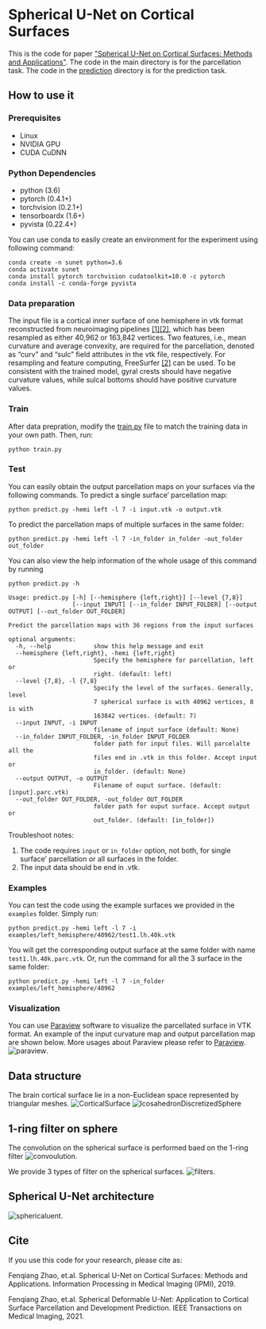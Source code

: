 # Spherical U-Net on Cortical Surfaces
This is the code for paper ["Spherical U-Net on Cortical Surfaces: Methods and Applications"](https://link.springer.com/chapter/10.1007/978-3-030-20351-1_67). The code in the main directory is for the parcellation task. The code in the [prediction](https://github.com/zhaofenqiang/Spherical_U-Net/tree/master/prediction) directory is for the prediction task.

## How to use it
### Prerequisites
- Linux
- NVIDIA GPU
- CUDA CuDNN

### Python Dependencies
- python (3.6)
- pytorch (0.4.1+)
- torchvision (0.2.1+)
- tensorboardx (1.6+)
- pyvista (0.22.4+)

You can use conda to easily create an environment for the experiment using following command:
```
conda create -n sunet python=3.6 
conda activate sunet
conda install pytorch torchvision cudatoolkit=10.0 -c pytorch
conda install -c conda-forge pyvista
```

### Data preparation
The input file is a cortical inner surface of one hemisphere in vtk format reconstructed from neuroimaging pipelines [[1]](https://www.sciencedirect.com/science/article/pii/S1361841515000559)[[2]](https://www.sciencedirect.com/science/article/pii/S1053811912000389), which has been resampled as either 40,962 or 163,842 vertices. Two features, i.e., mean curvature and average convexity, are required for the parcellation, denoted as “curv” and “sulc” field attributes in the vtk file, respectively. For resampling and feature computing, FreeSurfer [[2]](https://www.sciencedirect.com/science/article/pii/S1053811912000389) can be used. To be consistent with the trained model, gyral crests should have negative curvature values, while sulcal bottoms should have positive curvature values.

### Train
After data prepration, modify the [train.py](https://github.com/zhaofenqiang/Spherical_U-Net/blob/master/train.py) file to match the training data in your own path. Then, run:
```
python train.py
```

### Test
You can easily obtain the output parcellation maps on your surfaces via the following commands.
To predict a single surface’ parcellation map:
```
python predict.py -hemi left -l 7 -i input.vtk -o output.vtk
```
To predict the parcellation maps of multiple surfaces in the same folder:
```
python predict.py -hemi left -l 7 -in_folder in_folder -out_folder out_folder
```
You can also view the help information of the whole usage of this command by running 
```
python predict.py -h
```
```
Usage: predict.py [-h] [--hemisphere {left,right}] [--level {7,8}]
                  [--input INPUT] [--in_folder INPUT_FOLDER] [--output OUTPUT] [--out_folder OUT_FOLDER]

Predict the parcellation maps with 36 regions from the input surfaces

optional arguments:
  -h, --help            show this help message and exit
  --hemisphere {left,right}, -hemi {left,right}
                        Specify the hemisphere for parcellation, left or
                        right. (default: left)
  --level {7,8}, -l {7,8}
                        Specify the level of the surfaces. Generally, level
                        7 spherical surface is with 40962 vertices, 8 is with
                        163842 vertices. (default: 7)
  --input INPUT, -i INPUT
                        filename of input surface (default: None)
  --in_folder INPUT_FOLDER, -in_folder INPUT_FOLDER
                        folder path for input files. Will parcelalte all the
                        files end in .vtk in this folder. Accept input or                        
                        in_folder. (default: None)
  --output OUTPUT, -o OUTPUT
                        Filename of ouput surface. (default: [input].parc.vtk)
  --out_folder OUT_FOLDER, -out_folder OUT_FOLDER
                        folder path for ouput surface. Accept output or
                        out_folder. (default: [in_folder])
```
Troubleshoot notes:
1. The code requires `input` or `in_folder` option, not both, for single surface’ parcellation or all surfaces in the folder. 
2. The input data should be end in .vtk.

### Examples
You can test the code using the example surfaces we provided in the `examples` folder. Simply run:
```
python predict.py -hemi left -l 7 -i examples/left_hemisphere/40962/test1.lh.40k.vtk
```
You will get the corresponding output surface at the same folder with name `test1.lh.40k.parc.vtk`.
Or, run the command for all the 3 surface in the same folder:
```
python predict.py -hemi left -l 7 -in_folder examples/left_hemisphere/40962
```

### Visualization
You can use [Paraview](https://www.paraview.org/) software to visualize the parcellated surface in VTK format. An example of the input curvature map and output parcellation map are shown below. More usages about Paraview please refer to [Paraview](https://www.paraview.org/).
![paraview](https://raw.githubusercontent.com/zhaofenqiang/Spherical_U-Net/master/images/paraview.png).


## Data structure
The brain cortical surface lie in a non-Euclidean space represented by triangular meshes.
![CorticalSurface](https://raw.githubusercontent.com/zhaofenqiang/Spherical_U-Net/master/images/figure_OrigSurf_SphereSurf.png) ![IcosahedronDiscretizedSphere](https://raw.githubusercontent.com/zhaofenqiang/Spherical_U-Net/master/images/figure_12-10242_spherical_surfaces.png) 

## 1-ring filter on sphere
The convolution on the spherical surface is performed baed on the 1-ring filter
![convoulution](https://raw.githubusercontent.com/zhaofenqiang/Spherical_U-Net/master/images/figure_convolution.png).

We provide 3 types of filter on the spherical surfaces.
![filters](https://raw.githubusercontent.com/zhaofenqiang/Spherical_U-Net/master/images/figure_filters.png).

## Spherical U-Net architecture
![sphericaluent](https://raw.githubusercontent.com/zhaofenqiang/Spherical_U-Net/master/images/figure_unet.png).

## Cite
If you use this code for your research, please cite as:

Fenqiang Zhao, et.al. Spherical U-Net on Cortical Surfaces: Methods and Applications. Information Processing in Medical Imaging (IPMI), 2019.

Fenqiang Zhao, et.al. Spherical Deformable U-Net: Application to Cortical Surface Parcellation and Development Prediction. IEEE Transactions on Medical Imaging, 2021.

